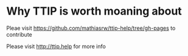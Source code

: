 # Why TTIP is worth moaning about

Pleae visit https://github.com/mathiasrw/ttip-help/tree/gh-pages to contribute

Please visit http://ttip.help for more info


